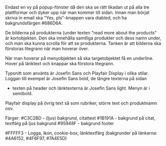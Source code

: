 Endast en vy på popup-fönster då den ska se rätt likadan ut på alla tre plattformar och dyker upp när man kommer till sidan.
Innan man börjat skriva in email ska "Yes, pls"-knappen vara diabled, och ha bakgrundsfärgen #686D6A.

De bilderna på produkterna (under texten "read more about the products" är kortobjekten. Den ska innehålla samtliga produkter och dess namn under, 
och man ska kunna scrolla för att se produkterna. Tanken är att bilderna ska förstoras litegrann när man hoverar över. 

När man hoverar på menyobjekten så ska targetobjektet få en underline. Hover på länktext och knappar ska förstora litegrann.

Typsnitt som använts är Josefin Sans och Playfair Display i olika stilar. Loggan till exempel är Josefin Sans bold, de längre texterna på sidan 
+ texten på header och länktexterna är Josefin Sans light. Menyn är i semibold.

Playfair display på övrig text så som rubriker, större text och produktnamn osv.

Färger: 
#C3C2BD - (ljus) bakgrund, citattext
#1B191A - bakgrund på citat, textfärg på ljus bakgrund
#95948F - bakgrund footer

#FFFFF3 - Logga, ikon, cookie-box, länktextfärg (bakgrunder på länkarna: #4A6152, #4F6F97,  #7A4E5D)


